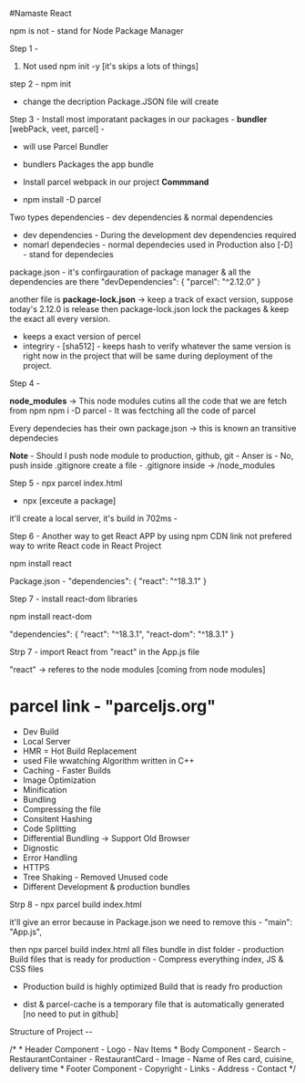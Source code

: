 #Namaste React

npm is not - stand for Node Package Manager

<!-- Steps for Production - -->
Step 1 -
1. Not used npm init -y [it's skips a lots of things]

step 2 -
npm init

- change the decription 
Package.JSON file will create

Step 3 - 
Install most imporatant packages in our packages - 
**bundler** [webPack, veet, parcel] -
- will use Parcel Bundler
- bundlers Packages the app bundle

- Install parcel webpack in our project
**Commmand**
- npm install -D parcel

 Two types dependencies  - dev dependencies & normal dependencies
  - dev dependencies - During the development dev dependencies required
  - nomarl dependecies - normal dependecies used in Production also 
   [-D] - stand for dependecies 

package.json - it's confirgauration of package manager & all the dependencies are there
   "devDependencies": {
    "parcel": "^2.12.0"
  }

another file is **package-lock.json** -> keep a track of exact version, suppose today's 2.12.0 is release then package-lock.json lock the packages & keep the exact all every version.
- keeps a exact version of percel
 - integriry - [sha512] - keeps hash to verify whatever the same version is right now in the project that will be same during deployment of the project.

Step 4 - 

**node_modules** ->
This node modules cutins all the code that we are fetch from npm 
npm i -D parcel - It was fectching all the code of parcel

Every dependecies has their own package.json -> this is known an transitive dependecies

**Note** - Should I push node module to production, github, git -
 Anser is - No, push inside .gitignore
 create a file -
 .gitignore inside -> /node_modules

Step 5 -
npx parcel index.html
- npx [exceute a package]

it'll create a local server, it's build in 702ms -

Step 6 -
Another way to get React APP by using npm
CDN link not prefered way to write React code in React Project

npm install react

Package.json -
"dependencies": {
    "react": "^18.3.1"
  }

Step 7 -
install react-dom libraries

npm install react-dom

  "dependencies": {
    "react": "^18.3.1",
    "react-dom": "^18.3.1"
  }

Strp 7 -
import React from "react" in the App.js file

"react" -> referes to the node modules [coming from node modules]

# parcel link - "parceljs.org"
- Dev Build
- Local Server
- HMR = Hot Build Replacement
- used File wwatching Algorithm written in C++
- Caching - Faster Builds
- Image Optimization
- Minification 
- Bundling
- Compressing the file
- Consitent Hashing
- Code Splitting
- Differential Bundling -> Support Old Browser
- Dignostic 
- Error Handling
- HTTPS
- Tree Shaking - Removed Unused code
- Different Development & production bundles

Strp 8 -
npx parcel build index.html

it'll give an error because in Package.json we need to remove this -  "main": "App.js",

then npx parcel build index.html
all files bundle in dist folder - production Build files that is ready for production - Compress everything index, JS & CSS files
- Production build is highly optimized Build that is ready fro production

- dist & parcel-cache is a temporary file that is automatically generated [no need to put in github]

Structure of Project --

/*  * Header Component
      - Logo
      - Nav Items
    * Body Component
      - Search
      - RestaurantContainer
          - RestaurantCard
            - Image
            - Name of Res card, cuisine, delivery time
    * Footer Component
      - Copyright
      - Links
      - Address
      - Contact
 */
